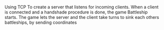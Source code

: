 Using TCP To create a server that listens for incoming clients. 
When a client is connected and a handshade procedure is done, the game Battleship starts. 
The game lets the server and the client take turns to sink each others battleships, by sending coordinates
